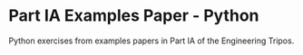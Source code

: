 # Part IA Examples Paper - Python

Python exercises from examples papers in Part IA of the Engineering
Tripos.
